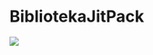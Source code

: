 # BibliotekaJitPack
[![](https://jitpack.io/v/k4dima/BibliotekaJitPack.svg)](https://jitpack.io/#k4dima/BibliotekaJitPack)
